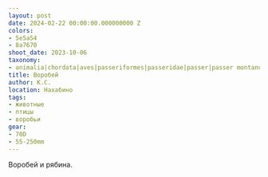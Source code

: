```yaml
---
layout: post
date: 2024-02-22 00:00:00.000000000 Z
colors:
- 5e5a54
- 8a7670
shoot_date: 2023-10-06
taxonomy:
- animalia|chordata|aves|passeriformes|passeridae|passer|passer montanus
title: Воробей
author: К.С.
location: Нахабино
tags:
- животные
- птицы
- воробьи
gear:
- 70D
- 55-250mm
---
```

Воробей и рябина.

